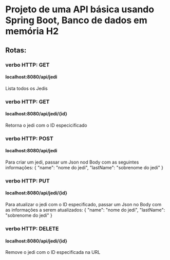 # Projeto de uma API básica usando Spring Boot, Banco de dados em memória H2
## Rotas:

### verbo HTTP: GET
#### localhost:8080/api/jedi
Lista todos os Jedis

### verbo HTTP: GET
#### localhost:8080/api/jedi/{id}
Retorna o jedi com o ID especicificado

### verbo HTTP: POST
#### localhost:8080/api/jedi
Para criar um jedi, passar um Json nod Body com as seguintes informações:
{
  "name": "nome do jedi",
  "lastName": "sobrenome do jedi"
}

### verbo HTTP: PUT
#### localhost:8080/api/jedi/{id}
Para atualizar o jedi com o ID especificado, passar um Json no Body com as informações a serem atualizados:
{
  "name": "nome do jedi",
  "lastName": "sobrenome do jedi"
}

### verbo HTTP: DELETE
####  localhost:8080/api/jedi/{id}
Remove o jedi com o ID especificada na URL





